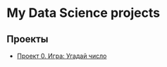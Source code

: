 # My Data Science projects

## Проекты

* [Проект 0. Игра: Угадай число](https://github.com/UlyanaMint/SkillFactory_DS/tree/main/SkillFactory/DataScience%20course/Projects/Project_0)
